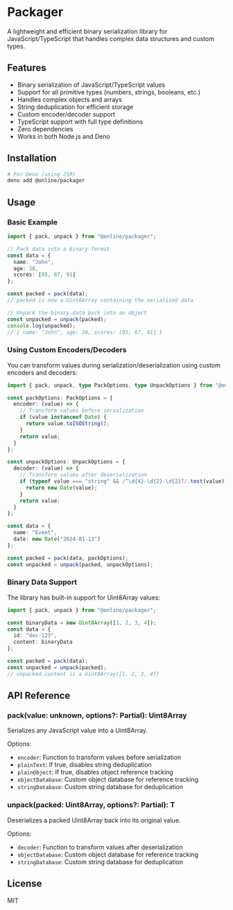 # Packager

A lightweight and efficient binary serialization library for JavaScript/TypeScript that handles complex data structures and custom types.

## Features

- Binary serialization of JavaScript/TypeScript values
- Support for all primitive types (numbers, strings, booleans, etc.)
- Handles complex objects and arrays
- String deduplication for efficient storage
- Custom encoder/decoder support
- TypeScript support with full type definitions
- Zero dependencies
- Works in both Node.js and Deno

## Installation

```bash
# For Deno (using JSR)
deno add @online/packager
```

## Usage

### Basic Example

```typescript
import { pack, unpack } from "@online/packager";

// Pack data into a binary format
const data = {
  name: "John",
  age: 30,
  scores: [95, 87, 91]
};

const packed = pack(data);
// packed is now a Uint8Array containing the serialized data

// Unpack the binary data back into an object
const unpacked = unpack(packed);
console.log(unpacked);
// { name: "John", age: 30, scores: [95, 87, 91] }
```

### Using Custom Encoders/Decoders

You can transform values during serialization/deserialization using custom encoders and decoders:

```typescript
import { pack, unpack, type PackOptions, type UnpackOptions } from "@online/packager";

const packOptions: PackOptions = {
  encoder: (value) => {
    // Transform values before serialization
    if (value instanceof Date) {
      return value.toISOString();
    }
    return value;
  }
};

const unpackOptions: UnpackOptions = {
  decoder: (value) => {
    // Transform values after deserialization
    if (typeof value === "string" && /^\d{4}-\d{2}-\d{2}T/.test(value)) {
      return new Date(value);
    }
    return value;
  }
};

const data = {
  name: "Event",
  date: new Date("2024-01-13")
};

const packed = pack(data, packOptions);
const unpacked = unpack(packed, unpackOptions);
```

### Binary Data Support

The library has built-in support for Uint8Array values:

```typescript
import { pack, unpack } from "@online/packager";

const binaryData = new Uint8Array([1, 2, 3, 4]);
const data = {
  id: "doc-123",
  content: binaryData
};

const packed = pack(data);
const unpacked = unpack(packed);
// unpacked.content is a Uint8Array([1, 2, 3, 4])
```

## API Reference

### pack(value: unknown, options?: Partial<PackOptions>): Uint8Array

Serializes any JavaScript value into a Uint8Array.

Options:
- `encoder`: Function to transform values before serialization
- `plainText`: If true, disables string deduplication
- `plainObject`: If true, disables object reference tracking
- `objectDatabase`: Custom object database for reference tracking
- `stringDatabase`: Custom string database for deduplication

### unpack<T>(packed: Uint8Array, options?: Partial<UnpackOptions>): T

Deserializes a packed Uint8Array back into its original value.

Options:
- `decoder`: Function to transform values after deserialization
- `objectDatabase`: Custom object database for reference tracking
- `stringDatabase`: Custom string database for deduplication

## License

MIT